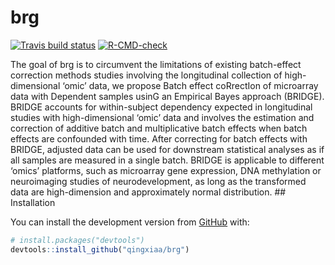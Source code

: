 
<!-- README.md is generated from README.Rmd. Please edit that file -->

# brg

<!-- badges: start -->

[![Travis build
status](https://travis-ci.com/qingxiaa/brg.svg?branch=master)](https://travis-ci.com/qingxiaa/brg)
[![R-CMD-check](https://github.com/qingxiaa/brg/workflows/R-CMD-check/badge.svg)](https://github.com/qingxiaa/brg/actions)
<!-- badges: end -->

The goal of brg is to circumvent the limitations of existing
batch-effect correction methods studies involving the longitudinal
collection of high-dimensional ‘omic’ data, we propose Batch effect
coRrectIon of microarray data with Dependent samples usinG an Empirical
Bayes approach (BRIDGE). BRIDGE accounts for within-subject dependency
expected in longitudinal studies with high-dimensional ‘omic’ data and
involves the estimation and correction of additive batch and
multiplicative batch effects when batch effects are confounded with
time. After correcting for batch effects with BRIDGE, adjusted data can
be used for downstream statistical analyses as if all samples are
measured in a single batch. BRIDGE is applicable to different ‘omics’
platforms, such as microarray gene expression, DNA methylation or
neuroimaging studies of neurodevelopment, as long as the transformed
data are high-dimension and approximately normal distribution. \#\#
Installation

You can install the development version from
[GitHub](https://github.com/) with:

``` r
# install.packages("devtools")
devtools::install_github("qingxiaa/brg")
```

